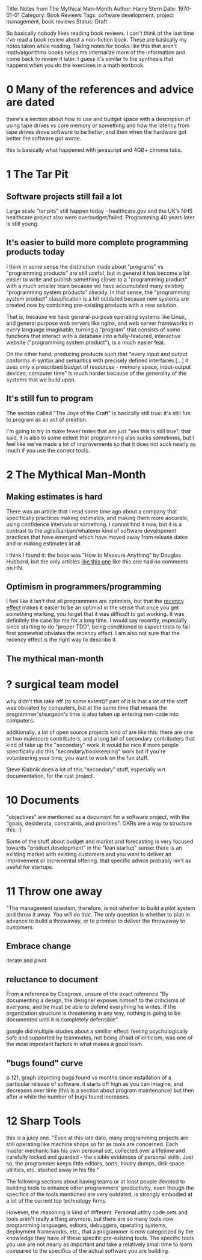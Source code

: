 Title: Notes from The Mythical Man-Month
Author: Harry Stern
Date: 1970-01-01
Category: Book Reviews
Tags: software development, project management, book reviews
Status: Draft

So basically nobody likes reading book reviews. I can't think of the last time I've read a book review about a non-fiction book. These are basically my notes taken while reading. Taking notes for books like this that aren't math/algorithms books helps me internalize more of the information and come back to review it later. I guess it's similar to the synthesis that happens when you do the exercises in a math textbook.

# 0 Many of the references and advice are dated

there's a section about how to use and budget space with a description of using tape drives vs core memory or something and how the latency from tape drives drove software to be better, and then when the hardware got better the software got worse.

this is basically what happened with javascript and 4GB+ chrome tabs.


# 1 The Tar Pit

## Software projects still fail a lot

Large scale "tar pits" still happen today - healthcare.gov and the UK's NHS healthcare project also were overbudget/failed. Programming 40 years later is still young.

## It's easier to build more complete programming products today

I think in some sense the distinction made about "programs" vs "programming products" are still useful, but in general it has become a lot easier to write and publish something closer to a "programming product" with a much smaller team because we have accumulated many existing "programming system products" already. In that sense, the "programming system product" classification is a bit outdated because new systems are created now by combining pre-existing products with a new solution.

That is, because we have general-purpose operating systems like Linux, and general purpose web servers like nginx, and web server frameworks in every language imaginable, turning a "program" that consists of some functions that interact with a database into a fully-featured, interactive website ("programming system product"), is a much easier feat.

On the other hand, producing products such that "every input and output conforms in syntax and semantics with precisely defined interfaces [...] it uses only a prescribed budget of resources - memory space, input-output devices, computer time" is much harder because of the generality of the systems that we build upon.

## It's still fun to program

The section called "The Joys of the Craft" is basically still true: it's still fun to program as an act of creation.

I'm going to try to make fewer notes that are just "yes this is still true", that said, it is also to some extent that programming also sucks sometimes, but I feel like we've made a lot of improvements so that it does not suck nearly as much if you use the correct tools.

# 2 The Mythical Man-Month

## Making estimates is hard

There was an article that I read some time ago about a company that specifically practices making estimates, and making them more accurate, using confidence intervals or something. I cannot find it now, but it is a contrast to the agile/kanban/whatever kind of software development practices that have emerged which have moved away from release dates and or making estimates at all.

I think I found it: the book was "How to Measure Anything" by Douglas Hubbard, but the only articles [like this one](https://www.lesswrong.com/posts/ybYBCK9D7MZCcdArB/how-to-measure-anything) like this one had no comments on HN.


## Optimism in programmers/programming

I feel like it isn't that all programmers are optimists, but that the [recency effect](https://en.wikipedia.org/wiki/Serial-position_effect#Recency_effect) makes it easier to be an optimist in the sense that once you get something working, you forget that it was difficult to get working. It was definitely the case for me for a long time. I would say recently, especially since starting to do "proper TDD", being conditioned to *expect* tests to fail first somewhat obviates the recency effect. I am also not sure that the recency effect is the right way to describe it.

## The mythical man-month


# ? surgical team model

why didn't this take off (to some extent)? part of it is that a lot of the staff was obviated by computers, but at the same time that means the programmer's/surgeon's time is also taken up entering non-code into computers.

additionally, a lot of open source projects kind of are like this: there are one or two main/core contributers, and a long tail of secondary contributers that kind of take up the "secondary" work. it would be nice if more people specifically did this "secondary/bookkeeping" work but if you're volunteering your time, you want to work on the fun stuff.

Steve Klabnik does a lot of this "secondary" stuff, especially wrt documentation, for the rust project.

# 10 Documents

"objectives" are mentioned as a document for a software project, with the "goals, desiderata, constraints, and priorities". OKRs are a way to structure this. :)

Some of the stuff about budget and market and forecasting is very focused towards "product development" in the "lean startup" sense: there is an existing market with existing customers and you want to deliver an improvement or incremental offering. that specific advice probably isn't as useful for startups.

# 11 Throw one away

"The management question, therefore, is not whether to build a pilot system and throw it away. You *will* do that. The only question is whether to plan in advance to build a throwaway, or to promise to deliver the throwaway to customers.

## Embrace change

iterate and pivot

## reluctance to document

From a reference by Cosgrove, unsure of the exact reference
"By documenting a design, the designer exposes himself to the criticisms of everyone, and he must be able to defend everything he writes. If the organization structure is threatening in any way, nothing is going to be documented until it is completely defensible"

google did multiple studies about a similiar effect: feeling psychologically safe and supported by teammates, not being afraid of criticism, was one of the most important factors in what makes a good team.

## "bugs found" curve

p 121, graph depicting bugs found vs months since installation of a particular release of software. it starts off high as you can imagine, and decreases over time (this is a section about program maintenance) but then after a while the number of bugs found increases.

# 12 Sharp Tools

this is a juicy one. "Even at this late date, many programming projects are still operating like machine shops so far as tools are concerned. Each master mechanic has his own personal set, collected over a lifetime and carefully locked and guarded - the visible evidences of personal skiils. Just so, the programmer keeps little editors, sorts, binary dumps, disk space utilities, etc. stashed away in his file."

The following sections about having teams or at least people devoted to building tools to enhance other programmers' productivity, even though the specifics of the tools mentioned are very outdated, is strongly embodied at a lot of the current top technology firms.

However, the reasoning is kind of different. Personal utility code sets and tools aren't really a thing anymore, but there are so many tools now: programming languages, editors, debuggers, operating systems, deployment frameworks, etc., that a programmer is now categorized by the knowledge they have of these specific pre-existing tools. The specific tools you use are not nearly as important and take a relatively small time to learn compared to the specifics of the actual software you are building. 
